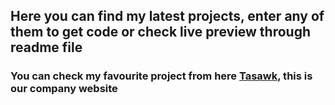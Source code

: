 
 <h2>Here you can find my latest projects, enter any of them to get code or check live preview through readme file</h2>
 <h3>You can check my favourite project from here <a href="https://tasawk.com.sa/" target="_blank">Tasawk</a>, this is our company website</h3>
